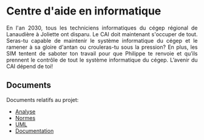 # Centre d'aide en informatique

<p align="justify">En l'an 2030, tous les techniciens informatiques du cégep régional de Lanaudière à Joliette ont disparu. Le CAI doit maintenant s'occuper de tout. Seras-tu capable de maintenir le système informatique du cégep et le ramener à sa gloire d'antan ou crouleras-tu sous la pression? En plus, les SIM tentent de saboter ton travail pour que Philippe te renvoie et qu’ils prennent le contrôle de tout le système informatique du cégep. L’avenir du CAI dépend de toi!</p>

## Documents

Documents relatifs au projet:

- [Analyse](Documents/Analyse.md)
- [Normes](Documents/Normes.md)
- [UML](Documents/UML.md)
- [Documentation](https://clogik.io/TI2022)
